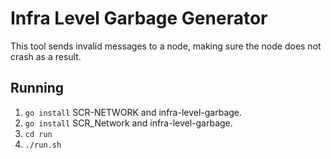 # Infra Level Garbage Generator
This tool sends invalid messages to a node, making sure the node does not crash as a result.

## Running
 1. `go install` SCR-NETWORK and infra-level-garbage.
 1. `go install` SCR_Network and infra-level-garbage.
 2. `cd run`
 3. `./run.sh`


